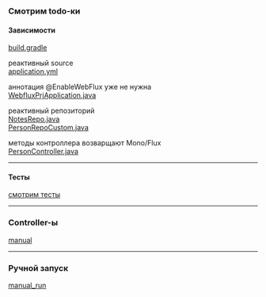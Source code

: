 ### Смотрим todo-ки

#### Зависимости
[build.gradle](build.gradle)

реактивный source</br>
[application.yml](src%2Fmain%2Fresources%2Fapplication.yml)

аннотация @EnableWebFlux уже не нужна </br>
[WebfluxPrjApplication.java](src%2Fmain%2Fjava%2Fcom%2Fgulash%2Fexample%2Fwebfluxprj%2FWebfluxPrjApplication.java)

реактивный репозиторий</br>
[NotesRepo.java](src%2Fmain%2Fjava%2Fcom%2Fgulash%2Fexample%2Fwebfluxprj%2Frepository%2FNotesRepo.java)</br>
[PersonRepoCustom.java](src%2Fmain%2Fjava%2Fcom%2Fgulash%2Fexample%2Fwebfluxprj%2Frepository%2FPersonRepoCustom.java)

методы контроллера возварщают Mono/Flux</br>
[PersonController.java](src%2Fmain%2Fjava%2Fcom%2Fgulash%2Fexample%2Fwebfluxprj%2Fcontroller%2FPersonController.java)
___
#### Тесты
[смотрим тесты](src%2Ftest%2Fjava%2Fcom%2Fgulash%2Fexample%2Fwebfluxprj)
___
### Controller-ы
[manual](src%2Fmain%2Fjava%2Fcom%2Fgulash%2Fexample%2Fwebfluxprj%2Fcontroller%2Fmanual)

___
### Ручной запуск
[manual_run](src%2Fmain%2Fjava%2Fcom%2Fgulash%2Fexample%2Fwebfluxprj%2Fmanual_run)
